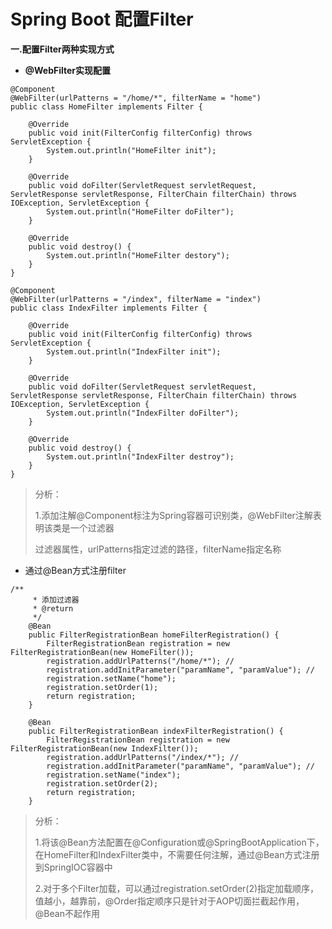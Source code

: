 # Spring Boot 配置Filter

**一.配置Filter两种实现方式**

- **@WebFilter实现配置**

```
@Component
@WebFilter(urlPatterns = "/home/*", filterName = "home")
public class HomeFilter implements Filter {

    @Override
    public void init(FilterConfig filterConfig) throws ServletException {
        System.out.println("HomeFilter init");
    }

    @Override
    public void doFilter(ServletRequest servletRequest, ServletResponse servletResponse, FilterChain filterChain) throws IOException, ServletException {
        System.out.println("HomeFilter doFilter");
    }

    @Override
    public void destroy() {
        System.out.println("HomeFilter destory");
    }
}
```

```
@Component
@WebFilter(urlPatterns = "/index", filterName = "index")
public class IndexFilter implements Filter {

    @Override
    public void init(FilterConfig filterConfig) throws ServletException {
        System.out.println("IndexFilter init");
    }

    @Override
    public void doFilter(ServletRequest servletRequest, ServletResponse servletResponse, FilterChain filterChain) throws IOException, ServletException {
        System.out.println("IndexFilter doFilter");
    }

    @Override
    public void destroy() {
        System.out.println("IndexFilter destroy");
    }
}
```



> 分析：
>
> 1.添加注解@Component标注为Spring容器可识别类，@WebFilter注解表明该类是一个过滤器
>
> 过滤器属性，urlPatterns指定过滤的路径，filterName指定名称

- 通过@Bean方式注册filter

```
/**
     * 添加过滤器
     * @return
     */
    @Bean
    public FilterRegistrationBean homeFilterRegistration() {
        FilterRegistrationBean registration = new FilterRegistrationBean(new HomeFilter());
        registration.addUrlPatterns("/home/*"); //
        registration.addInitParameter("paramName", "paramValue"); //
        registration.setName("home");
        registration.setOrder(1);
        return registration;
    }

    @Bean
    public FilterRegistrationBean indexFilterRegistration() {
        FilterRegistrationBean registration = new FilterRegistrationBean(new IndexFilter());
        registration.addUrlPatterns("/index/*"); //
        registration.addInitParameter("paramName", "paramValue"); //
        registration.setName("index");
        registration.setOrder(2);
        return registration;
    }
```

> 分析：
>
> 1.将该@Bean方法配置在@Configuration或@SpringBootApplication下，在HomeFilter和IndexFilter类中，不需要任何注解，通过@Bean方式注册到SpringIOC容器中
>
> 2.对于多个Filter加载，可以通过registration.setOrder(2)指定加载顺序，值越小，越靠前，@Order指定顺序只是针对于AOP切面拦截起作用，@Bean不起作用